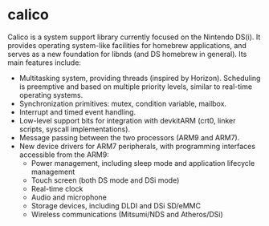 # calico

Calico is a system support library currently focused on the Nintendo DS(i). It provides operating system-like facilities for homebrew applications, and serves as a new foundation for libnds (and DS homebrew in general). Its main features include:

- Multitasking system, providing threads (inspired by Horizon). Scheduling is preemptive and based on multiple priority levels, similar to real-time operating systems.
- Synchronization primitives: mutex, condition variable, mailbox.
- Interrupt and timed event handling.
- Low-level support bits for integration with devkitARM (crt0, linker scripts, syscall implementations).
- Message passing between the two processors (ARM9 and ARM7).
- New device drivers for ARM7 peripherals, with programming interfaces accessible from the ARM9:
	- Power management, including sleep mode and application lifecycle management
	- Touch screen (both DS mode and DSi mode)
	- Real-time clock
	- Audio and microphone
	- Storage devices, including DLDI and DSi SD/eMMC
	- Wireless communications (Mitsumi/NDS and Atheros/DSi)
